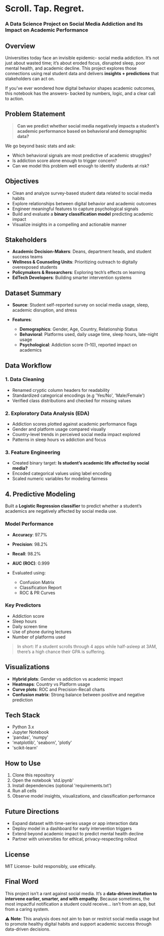 # Scroll. Tap. Regret.

### A Data Science Project on Social Media Addiction and Its Impact on Academic Performance

## Overview

Universities today face an invisible epidemic- social media addiction. It’s not just about wasted time; it’s about eroded focus, disrupted sleep, poor mental health, and academic decline. This project explores those connections using real student data and delivers **insights + predictions** that stakeholders can act on.

If you’ve ever wondered how digital behavior shapes academic outcomes, this notebook has the answers- backed by numbers, logic, and a clear call to action.

## Problem Statement

> **Can we predict whether social media negatively impacts a student’s academic performance based on behavioral and demographic data?**

We go beyond basic stats and ask:

* Which behavioral signals are most predictive of academic struggles?
* Is addiction score alone enough to trigger concern?
* Can we model this problem well enough to identify students at risk?
  
## Objectives

* Clean and analyze survey-based student data related to social media habits
* Explore relationships between digital behavior and academic outcomes
* Engineer meaningful features to capture psychological signals
* Build and evaluate a **binary classification model** predicting academic impact
* Visualize insights in a compelling and actionable manner

## Stakeholders

* **Academic Decision-Makers**: Deans, department heads, and student success teams
* **Wellness & Counseling Units**: Prioritizing outreach to digitally overexposed students
* **Policymakers & Researchers**: Exploring tech’s effects on learning
* **EdTech Developers**: Building smarter intervention systems

## Dataset Summary

* **Source**: Student self-reported survey on social media usage, sleep, academic disruption, and stress
* **Features**:

  * **Demographics**: Gender, Age, Country, Relationship Status
  * **Behavioral**: Platforms used, daily usage time, sleep hours, late-night usage
  * **Psychological**: Addiction score (1–10), reported impact on academics

## Data Workflow

### 1. Data Cleaning

* Renamed cryptic column headers for readability
* Standardized categorical encodings (e.g 'Yes/No', 'Male/Female')
* Verified class distributions and checked for missing values

### 2. Exploratory Data Analysis (EDA)

* Addiction scores plotted against academic performance flags
* Gender and platform usage compared visually
* Country-level trends in perceived social media impact explored
* Patterns in sleep hours vs addiction and focus

### 3. Feature Engineering

* Created binary target: **Is student’s academic life affected by social media?**
* Encoded categorical values using label encoding
* Scaled numeric variables for modeling fairness

## 4. Predictive Modeling

Built a **Logistic Regression classifier** to predict whether a student’s academics are negatively affected by social media use.

### Model Performance

* **Accuracy**: 97.7%
* **Precision**: 98.2%
* **Recall**: 98.2%
* **AUC (ROC)**: 0.999
* Evaluated using:

  * Confusion Matrix
  * Classification Report
  * ROC & PR Curves

### Key Predictors

* Addiction score
* Sleep hours
* Daily screen time
* Use of phone during lectures
* Number of platforms used

> In short: If a student scrolls through 4 apps while half-asleep at 3AM, there’s a high chance their GPA is suffering.

## Visualizations

* **Hybrid plots**: Gender vs addiction vs academic impact
* **Heatmaps**: Country vs Platform usage
* **Curve plots**: ROC and Precision-Recall charts
* **Confusion matrix**: Strong balance between positive and negative prediction

## Tech Stack

* Python 3.x
* Jupyter Notebook
* 'pandas', 'numpy'
* 'matplotlib', 'seaborn', 'plotly'
* 'scikit-learn'

## How to Use

1. Clone this repository
2. Open the notebook 'std.ipynb'
3. Install dependencies (optional 'requirements.txt')
4. Run all cells
5. Observe model insights, visualizations, and classification performance

## Future Directions

* Expand dataset with time-series usage or app interaction data
* Deploy model in a dashboard for early intervention triggers
* Extend beyond academic impact to predict mental health decline
* Partner with universities for ethical, privacy-respecting rollout

## License

MIT License- build responsibly, use ethically.

## Final Word

This project isn’t a rant against social media. It’s a **data-driven invitation to intervene earlier, smarter, and with empathy**.
Because sometimes, the most impactful notification a student could receive… isn’t from an app, but from a caring system.

⚠️ **Note**: This analysis does not aim to ban or restrict social media usage but to promote healthy digital habits and support academic success through data-driven decisions.

